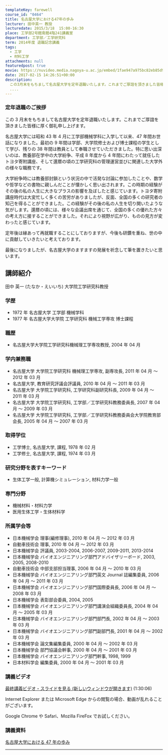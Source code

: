```yaml
---
templateKey: farewell
course_id: "0464"
title: 名古屋大学における47年の歩み
lecturer: 田中英一 教授
lecturedate: 2015/3/18  15:00-16:30
place: 工学部2号館南館4階241講義室
department: 工学部／工学研究科
term: 2014年度 退職記念講義
tags:
  - 工学
  - 材料工学
attachments: null
featuredpost: true
movie: https://nuvideo.media.nagoya-u.ac.jp/embed/1fae947a975bc82eb85d9cd30766c621b0304923
date: 2017-02-15 14:26:51+00:00
description:
  この3月末をもちまして名古屋大学を定年退職いたします。これまでご厚誼を頂きました皆様に厚く御礼申し上げます。 名古屋大学には昭和43年4月に工学部機械学科に入学して以来、47年間お世話になりました。最初の9年間は学部、大学院修士および博士課程の学生として学び、残りの38年間は教員として奉職させていただきました。特に思い出深いのは、教養部在学中の大学紛争、平成8年度から4年間にわたって就任し
  ....
---
```


### 定年退職のご挨拶

この 3 月末をもちまして名古屋大学を定年退職いたします。これまでご厚誼を頂きました皆様に厚く御礼申し上げます。

名古屋大学には昭和 43 年 4 月に工学部機械学科に入学して以来、47 年間お世話になりました。最初の 9 年間は学部、大学院修士および博士課程の学生として学び、残りの 38 年間は教員として奉職させていただきました。特に思い出深いのは、教養部在学中の大学紛争、平成 8 年度から 4 年間にわたって就任したトヨタ寄附講座、そして還暦の頃の工学研究科の管理運営並びに関連した大学外の様々な職務です。

大学紛争時には教養部封鎖という状況の中で活発な討論に参加したことや、数学や哲学などの書物に親しんだことが懐かしく思い出されます。この時期の経験がその後の私の人生に大きなプラスの影響を及ぼしたと感じています。トヨタ寄附講座時代は大変忙しく多くの苦労がありましたが、反面、全国の多くの研究者の知己を得ることができました。この経験がその後の私の人生を切り開いたような気がします。還暦の頃には、様々な会議出席を通じて、全国の多くの優れた方々の考え方に接することができました。それにより視野が広がり、ものの見方が変わったと感じています。

定年後は縁あって再就職することにしておりますが、今後も研鑽を重ね、世の中に貢献していきたいと考えております。

最後になりましたが、名古屋大学のますますの発展を祈念して筆を置きたいと思います。

## 講師紹介

田中 英一 (たなか・えいいち) 大学院工学研究科教授

### 学歴

- 1972 年 名古屋大学 工学部 機械学科
- 1977 年 名古屋大学大学院 工学研究科 機械工学専攻 博士課程

### 職歴

- 名古屋大学大学院工学研究科機械理工学専攻教授, 2004 年 04 月

### 学内兼務職

- 名古屋大学 大学院工学研究科 機械理工学専攻, 副専攻長, 2011 年 04 月 ～ 2012 年 03 月
- 名古屋大学, 教育研究評議会評議員, 2010 年 04 月 ～ 2011 年 03 月
- 名古屋大学 大学院工学研究科, 工学研究科副研究科長, 2009 年 04 月 ～ 2011 年 03 月
- 名古屋大学 大学院工学研究科, 工学部／工学研究科教務委員長, 2007 年 04 月 ～ 2009 年 03 月
- 名古屋大学 大学院工学研究科, 工学部／工学研究科教務委員会大学院教育部会長, 2005 年 04 月 ～ 2007 年 03 月

### 取得学位

- 工学博士, 名古屋大学, 課程, 1978 年 02 月
- 工学修士, 名古屋大学, 課程, 1974 年 03 月

### 研究分野を表すキーワード

- 生体工学一般, 計算機シミュレーション, 材料力学一般

### 専門分野

- 機械材料・材料力学
- 医用生体工学・生体材料学

### 所属学会等

- 日本機械学会 理事(編修理事), 2010 年 04 月 ～ 2012 年 03 月
- 自動車技術会 理事, 2010 年 04 月 ～ 2012 年 03 月
- 日本機械学会 評議員, 2003-2004, 2006-2007, 2009-2011, 2013-2014
- 日本機械学会 バイオエンジニアリング部門アドバイザリーボード, 2003, 2005, 2008-2010
- 自動車技術会 中部支部担当理事, 2006 年 04 月 ～ 2010 年 03 月
- 日本機械学会 バイオエンジニアリング部門英文 Journal 誌編集委員, 2006 年 04 月 ～ 2011 年 03 月
- 日本機械学会 バイオエンジニアリング部門国際委員長, 2006 年 04 月 ～ 2008 年 03 月
- 日本機械学会 表彰部会委員, 2004, 2005
- 日本機械学会 バイオエンジニアリング部門講演会組織委員長, 2004 年 04 月 ～ 2005 年 03 月
- 日本機械学会 バイオエンジニアリング部門部門長, 2002 年 04 月 ～ 2003 年 03 月
- 日本機械学会 バイオエンジニアリング部門副部門長, 2001 年 04 月 ～ 2002 年 03 月
- 日本機械学会 論文集編集委員, 2000 年 04 月 ～ 2002 年 03 月
- 日本機械学会 部門協議会幹事, 2000 年 04 月 ～ 2001 年 03 月
- 日本機械学会 バイオエンジニアリング部門幹事, 1998, 1999
- 日本材料学会 編集委員, 2000 年 04 月 ～ 2001 年 03 月

### 講義ビデオ

[最終講義ビデオ・スライドを見る (新しいウィンドウが開きます)](https://nuvideo.media.nagoya-u.ac.jp/embed/1fae947a975bc82eb85d9cd30766c621b0304923) (1:30:06)

Internet Explorer または Microsoft Edge からの閲覧の場合、動画が乱れることがございます。

Google Chrome や Safari、Mozilla FireFox でお試しください。

### 講義資料

[名古屋大学における 47 年の歩み](https://ocw.nagoya-u.jp/files/464/material.pdf)

---
